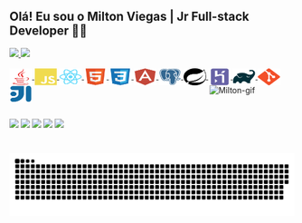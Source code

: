 ## Olá! Eu sou o Milton Viegas | Jr Full-stack Developer 👨‍💻
 <div>
  <a href="https://github.com/Milton-Viegas">
  <img height="180em" src="https://github-readme-stats.vercel.app/api?username=Milton-Viegas&show_icons=true&theme=blue-green&include_all_commits=true&count_private=true"/>
  <img height="180em" src="https://github-readme-stats.vercel.app/api/top-langs/?username=Milton-Viegas&theme=blue-green&layout=compact&langs_count=20"/>                      
</div>
<div style="display: inline_block"><br>
  <img align="center" alt="Milton-Ts" height="30" width="40" src="https://raw.githubusercontent.com/devicons/devicon/master/icons/java/java-plain.svg">
  <img align="center" alt="Milton-Js" height="30" width="40" src="https://raw.githubusercontent.com/devicons/devicon/master/icons/javascript/javascript-plain.svg">
  <img align="center" alt="Milton-React" height="30" width="40" src="https://raw.githubusercontent.com/devicons/devicon/master/icons/react/react-original.svg">
  <img align="center" alt="Milton-HTML" height="30" width="40" src="https://raw.githubusercontent.com/devicons/devicon/master/icons/html5/html5-original.svg">
  <img align="center" alt="Milton-CSS" height="30" width="40" src="https://raw.githubusercontent.com/devicons/devicon/master/icons/css3/css3-original.svg">
  <img align="center" alt="Milton-Csharp" height="30" width="40" src="https://github.com/devicons/devicon/blob/master/icons/angularjs/angularjs-plain.svg">
  <img align="center" alt="Milton-Python" height="30" width="40" src="https://github.com/devicons/devicon/blob/master/icons/postgresql/postgresql-plain.svg">
  <img align="center" alt="Milton-Csharp" height="30" width="40" src="https://github.com/devicons/devicon/blob/master/icons/spring/spring-plain.svg">
  <img align="center" alt="Milton-Csharp" height="30" width="40" src="https://github.com/devicons/devicon/blob/master/icons/heroku/heroku-plain.svg">
  <img align="center" alt="Milton-Csharp" height="30" width="40" src="https://github.com/devicons/devicon/blob/master/icons/gradle/gradle-plain.svg">
  <img align="center" alt="Milton-Csharp" height="30" width="40" src="https://github.com/devicons/devicon/blob/master/icons/git/git-plain.svg">
  <img align="center" alt="Milton-Csharp" height="30" width="40" src="https://github.com/devicons/devicon/blob/master/icons/intellij/intellij-plain.svg">
 
  <img align="right" alt="Milton-gif" height="120" width="150" src="https://tenor.com/view/hello-hey-hi-kitty-gif-12062520.gif">
</div>
  
  ##
 
<div> 
  <a href="https://www.linkedin.com/in/milton-viegas-849655b0" target="_blank"><img src="https://img.shields.io/badge/-LinkedIn-%230077B5?style=for-the-badge&logo=linkedin&logoColor=white"></a>
   <a href = "mailto:milton.viegas.br@gmail.com"><img src="https://img.shields.io/badge/-Gmail-%23333?style=for-the-badge&logo=gmail&logoColor=white" target="_blank"></a>
   <a href="https://www.youtube.com/channel/UCKObrMxF75V6bEbwO528DAQ" target="_blank"><img src="https://img.shields.io/badge/YouTube-FF0000?style=for-the-badge&logo=youtube&logoColor=white" target="_blank"></a>
  <a href="https://www.instagram.com/milton_viegas" target="_blank"><img src="https://img.shields.io/badge/-Instagram-%23E4405F?style=for-the-badge&logo=instagram&logoColor=white" target="_blank"></a>
 <a href="https://discord.gg/r6guAuJz" target="_blank"><img src="https://img.shields.io/badge/Discord-7289DA?style=for-the-badge&logo=discord&logoColor=white" target="_blank"></a> 

 ![Snake animation](https://github.com/Milton-Viegas/Milton-Viegas/blob/output/github-contribution-grid-snake.svg)
 
</div>
